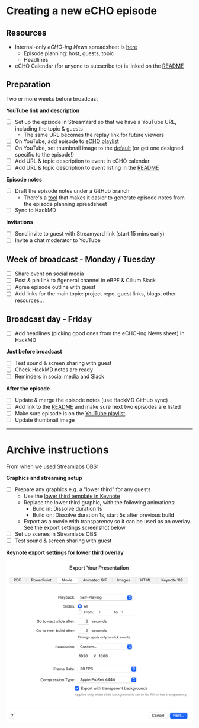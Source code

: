 # Creating a new eCHO episode

## Resources

* Internal-only *eCHO-ing News* spreadsheet is [here](https://docs.google.com/spreadsheets/d/1Aq6sfOA06KbXNymt0UbBHYnvf-YWlR8e-oXjATzAigg/edit?usp=sharing)
  * Episode planning: host, guests, topic
  * Headlines
* eCHO Calendar (for anyone to subscribe to) is linked on the [README](README.md) 

## Preparation

Two or more weeks before broadcast

**YouTube link and description**

* [ ] Set up the episode in StreamYard so that we have a YouTube URL, including the topic & guests
  * The same URL becomes the replay link for future viewers
* [ ] On YouTube, add episode to [eCHO playlist](https://www.youtube.com/playlist?list=PLDg_GiBbAx-mY3VFLPbLHcxo6wUjejAOC)
* [ ] On YouTube, set thumbnail image to the [default](https://github.com/isovalent/eCHO/blob/main/images/echo-cilium-ebpf-k8s.png) (or get one designed specific to the episode!) 
* [ ] Add URL & topic description to event in eCHO calendar 
* [ ] Add URL & topic description to event listing in the [README](README.md) 

**Episode notes**

* [ ] Draft the episode notes under a GitHub branch
  * There's a [tool](./episodes/README.md) that makes it easier to generate episode notes from the episode planning spreadsheet
* [ ] Sync to HackMD

**Invitations**

* [ ] Send invite to guest with Streamyard link (start 15 mins early)
* [ ] Invite a chat moderator to YouTube

## Week of broadcast - Monday / Tuesday

* [ ] Share event on social media
* [ ] Post & pin link to #general channel in eBPF & Cilium Slack
* [ ] Agree episode outline with guest
* [ ] Add links for the main topic: project repo, guest links, blogs, other resources...

## Broadcast day - Friday

* [ ] Add headlines (picking good ones from the eCHO-ing News sheet) in HackMD

**Just before broadcast**

* [ ] Test sound & screen sharing with guest
* [ ] Check HackMD notes are ready
* [ ] Reminders in social media and Slack

**After the episode**

* [ ] Update & merge the episode notes (use HackMD GitHub sync)
* [ ] Add link to the [README](README.md) and make sure next two episodes are listed
* [ ] Make sure episode is on the [YouTube playlist](https://www.youtube.com/playlist?list=PLDg_GiBbAx-mY3VFLPbLHcxo6wUjejAOC)
* [ ] Update thumbnail image

---------------------------------

# Archive instructions 

From when we used Streamlabs OBS:

**Graphics and streaming setup**

* [ ] Prepare any graphics e.g. a "lower third" for any guests
  * Use the [lower third template in Keynote](https://github.com/isovalent/eCHO/blob/main/streaming-assets/lower%20third%20example.key) 
  * Replace the lower third graphic, with the following animations:
    * Build in: Dissolve duration 1s
    * Build on: Dissolve duration 1s, start 5s after previous build
  * Export as a movie with transparency so it can be used as an overlay. See the export settings screenshot below
* [ ] Set up scenes in Streamlabs OBS
* [ ] Test sound & screen sharing with guest

**Keynote export settings for lower third overlay**

![](/images/overlay-keynote-export-settings.png)
